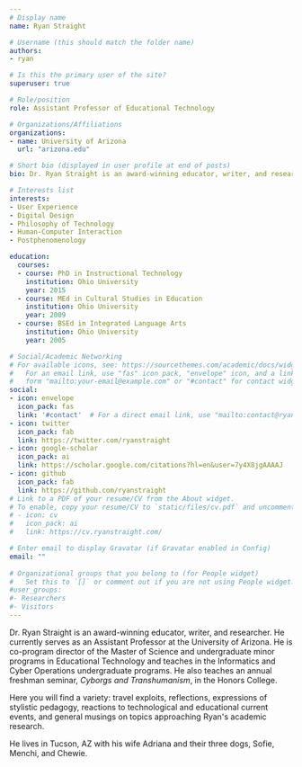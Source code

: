 ```yaml
---
# Display name
name: Ryan Straight

# Username (this should match the folder name)
authors:
- ryan

# Is this the primary user of the site?
superuser: true

# Role/position
role: Assistant Professor of Educational Technology

# Organizations/Affiliations
organizations:
- name: University of Arizona
  url: "arizona.edu"

# Short bio (displayed in user profile at end of posts)
bio: Dr. Ryan Straight is an award-winning educator, writer, and researcher. He currently serves as an Assistant Professor at the University of Arizona. He is co-program director of the Master of Science and undergraduate minor programs in Educational Technology and teaches in the Informatics and Cyber Operations undergraduate programs. He also teaches an annual freshman seminar, *Cyborgs and Transhumanism*, in the Honors College.<br>Here you will find a variety, such as travel exploits, reflections, expressions of stylistic pedagogy, reactions to technological and educational current events, and general musings on topics approaching Ryan's academic research.<br>He lives in Tucson, AZ with his wife Adriana and their three dogs, Sofie, Menchi, and Chewie.

# Interests list
interests:
- User Experience
- Digital Design
- Philosophy of Technology
- Human-Computer Interaction
- Postphenomenology

education:
  courses:
  - course: PhD in Instructional Technology
    institution: Ohio University
    year: 2015
  - course: MEd in Cultural Studies in Education
    institution: Ohio University
    year: 2009
  - course: BSEd in Integrated Language Arts
    institution: Ohio University
    year: 2005

# Social/Academic Networking
# For available icons, see: https://sourcethemes.com/academic/docs/widgets/#icons
#   For an email link, use "fas" icon pack, "envelope" icon, and a link in the
#   form "mailto:your-email@example.com" or "#contact" for contact widget.
social:
- icon: envelope
  icon_pack: fas
  link: '#contact'  # For a direct email link, use "mailto:contact@ryanstraight.com".
- icon: twitter
  icon_pack: fab
  link: https://twitter.com/ryanstraight
- icon: google-scholar
  icon_pack: ai
  link: https://scholar.google.com/citations?hl=en&user=7y4X8jgAAAAJ
- icon: github
  icon_pack: fab
  link: https://github.com/ryanstraight
# Link to a PDF of your resume/CV from the About widget.
# To enable, copy your resume/CV to `static/files/cv.pdf` and uncomment the lines below.  
# - icon: cv
#   icon_pack: ai
#   link: https://cv.ryanstraight.com/

# Enter email to display Gravatar (if Gravatar enabled in Config)
email: ""
  
# Organizational groups that you belong to (for People widget)
#   Set this to `[]` or comment out if you are not using People widget.  
#user_groups:
#- Researchers
#- Visitors
---
```


Dr. Ryan Straight is an award-winning educator, writer, and researcher. He currently serves as an Assistant Professor at the University of Arizona. He is co-program director of the Master of Science and undergraduate minor programs in Educational Technology and teaches in the Informatics and Cyber Operations undergraduate programs. He also teaches an annual freshman seminar, *Cyborgs and Transhumanism*, in the Honors College.

Here you will find a variety: travel exploits, reflections, expressions of stylistic pedagogy, reactions to technological and educational current events, and general musings on topics approaching Ryan's academic research.

He lives in Tucson, AZ with his wife Adriana and their three dogs, Sofie, Menchi, and Chewie.
